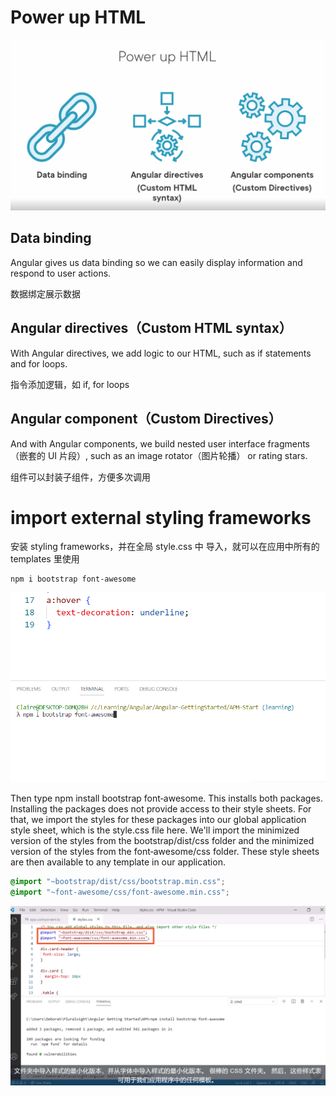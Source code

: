 # Power up HTML

![](imgs\component详解1.png)

## Data binding

Angular gives us data binding so we can easily display information and respond to user actions. 

数据绑定展示数据

## Angular directives（Custom HTML syntax）

With Angular directives, we add logic to our HTML, such as if statements and for loops. 

指令添加逻辑，如 if, for loops

## Angular component（Custom Directives）

And with Angular components, we build nested user interface fragments（嵌套的 UI 片段）, such as an image rotator（图片轮播） or rating stars. 

组件可以封装子组件，方便多次调用

# import external styling frameworks

安装 styling frameworks，并在全局 style.css 中 导入，就可以在应用中所有的 templates 里使用

```shell
npm i bootstrap font-awesome
```

![](imgs\stylingFrameworks.png)

Then type npm install bootstrap font‑awesome. This installs both packages. Installing the packages does not provide access to their style sheets. For that, we import the styles for these packages into our global application style sheet, which is the style.css file here. We'll import the minimized version of the styles from the bootstrap/dist/css folder and the minimized version of the styles from the font‑awesome/css folder. These style sheets are then available to any template in our application. 

```css
@import "~bootstrap/dist/css/bootstrap.min.css";
@import "~font-awesome/css/font-awesome.min.css";
```

![](imgs\stylingFrameworks2.png)
